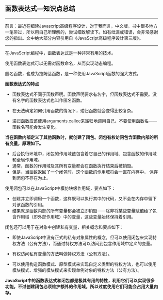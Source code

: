 ## 函数表达式—知识点总结

---
前言：最近在细读Javascript高级程序设计，对于我而言，中文版，书中很多地方一笔带过，所以用自己所理解的，尝试细致解读下。如有纰漏或错误，会非常感谢您的指出。文中绝大部分内容引用自《JavaScript高级程序设计第三版》。

---

在JavaScript编程中，函数表达式是一种非常有用的技术。

使用函数表达式可以无需对函数命名，从而实现动态编程。

匿名函数，也成为拉姆达函数，是一种使用JavaScript函数的强大方式。

**函数表达式的特点**

- 函数表达式不同于函数声明。函数声明要求有名字，但函数表达式不需要。没有名字的函数表达式也叫作匿名函数。

- 在无法确定如何引用函数的情况下，递归函数就会变得比较复杂。

- 递归函数应该使用arguments.callee来递归地调用自己，不要使用函数名——函数名可能会发生变化。



**当在函数内部定义了其他函数时，就创建了闭包。闭包有权访问包含函数内部的所有变量，原理如下。**

- 后台执行环境中，闭包的作用域链包含着它自己的作用域、包含函数的作用域和全局作用域。
- 通常，函数的作用域及其所有变量都会在函数执行结束后被销毁。
- 但是，当函数返回了一个闭包时，这个函数的作用域将会一直在内存中， 保存到闭包不存在为止。


使用闭包可以在JavaScript中模仿块级作用域，要点如下：

- 创建并立即调用一个函数，这样既可以执行其中的代码，又不会在内存中留下对该函数的引用。
- 结果就是函数内部的所有变量都会被立即销毁——除非将某些变量赋值给了包含作用域（即外部作用域）中的变量，这些变量始终保持着引用。


闭包还可以用于在对象中创建私有变量，相关概念和要点如下：

- 即使JavaScript中没有正式的私有对象属性的概念，但可以使用闭包来实现特权方法（公有方法），而通过特权方法可以访问到包含作用域中定义的变量。

- 有权访问私有变量的方法叫做特权方法（公有方法）。

- 可以使用构造函数模式、原型模式来实现自定义类型的特权方法，也可以使用模块模式、增强的模块模式来实现单例对象的特权方法（公有方法）。
  
**JavaScript中的函数表达式和闭包都是极其有用的特性，利用它们可以实现很多功能。不过创建闭包必须维护额外的作用域，所以过度使用它们可能会占用大量内存。**
